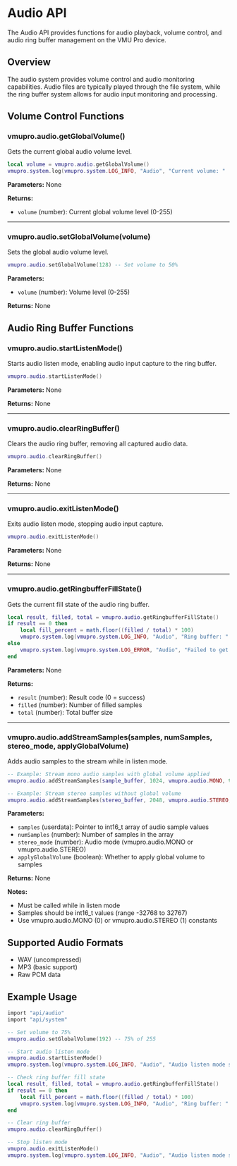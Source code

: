 # Audio API

The Audio API provides functions for audio playback, volume control, and audio ring buffer management on the VMU Pro device.

## Overview

The audio system provides volume control and audio monitoring capabilities. Audio files are typically played through the file system, while the ring buffer system allows for audio input monitoring and processing.

## Volume Control Functions

### vmupro.audio.getGlobalVolume()

Gets the current global audio volume level.

```lua
local volume = vmupro.audio.getGlobalVolume()
vmupro.system.log(vmupro.system.LOG_INFO, "Audio", "Current volume: " .. volume)
```

**Parameters:** None

**Returns:**
- `volume` (number): Current global volume level (0-255)

---

### vmupro.audio.setGlobalVolume(volume)

Sets the global audio volume level.

```lua
vmupro.audio.setGlobalVolume(128) -- Set volume to 50%
```

**Parameters:**
- `volume` (number): Volume level (0-255)

**Returns:** None

## Audio Ring Buffer Functions

### vmupro.audio.startListenMode()

Starts audio listen mode, enabling audio input capture to the ring buffer.

```lua
vmupro.audio.startListenMode()
```

**Parameters:** None

**Returns:** None

---

### vmupro.audio.clearRingBuffer()

Clears the audio ring buffer, removing all captured audio data.

```lua
vmupro.audio.clearRingBuffer()
```

**Parameters:** None

**Returns:** None

---

### vmupro.audio.exitListenMode()

Exits audio listen mode, stopping audio input capture.

```lua
vmupro.audio.exitListenMode()
```

**Parameters:** None

**Returns:** None

---

### vmupro.audio.getRingbufferFillState()

Gets the current fill state of the audio ring buffer.

```lua
local result, filled, total = vmupro.audio.getRingbufferFillState()
if result == 0 then
    local fill_percent = math.floor((filled / total) * 100)
    vmupro.system.log(vmupro.system.LOG_INFO, "Audio", "Ring buffer: " .. filled .. "/" .. total .. " (" .. fill_percent .. "%)")
else
    vmupro.system.log(vmupro.system.LOG_ERROR, "Audio", "Failed to get ring buffer state")
end
```

**Parameters:** None

**Returns:**
- `result` (number): Result code (0 = success)
- `filled` (number): Number of filled samples
- `total` (number): Total buffer size

---

### vmupro.audio.addStreamSamples(samples, numSamples, stereo_mode, applyGlobalVolume)

Adds audio samples to the stream while in listen mode.

```lua
-- Example: Stream mono audio samples with global volume applied
vmupro.audio.addStreamSamples(sample_buffer, 1024, vmupro.audio.MONO, true)

-- Example: Stream stereo samples without global volume
vmupro.audio.addStreamSamples(stereo_buffer, 2048, vmupro.audio.STEREO, false)
```

**Parameters:**
- `samples` (userdata): Pointer to int16_t array of audio sample values
- `numSamples` (number): Number of samples in the array
- `stereo_mode` (number): Audio mode (vmupro.audio.MONO or vmupro.audio.STEREO)
- `applyGlobalVolume` (boolean): Whether to apply global volume to samples

**Returns:** None

**Notes:**
- Must be called while in listen mode
- Samples should be int16_t values (range -32768 to 32767)
- Use vmupro.audio.MONO (0) or vmupro.audio.STEREO (1) constants

## Supported Audio Formats

- WAV (uncompressed)
- MP3 (basic support)
- Raw PCM data

## Example Usage

```lua
import "api/audio"
import "api/system"

-- Set volume to 75%
vmupro.audio.setGlobalVolume(192) -- 75% of 255

-- Start audio listen mode
vmupro.audio.startListenMode()
vmupro.system.log(vmupro.system.LOG_INFO, "Audio", "Audio listen mode started")

-- Check ring buffer fill state
local result, filled, total = vmupro.audio.getRingbufferFillState()
if result == 0 then
    local fill_percent = math.floor((filled / total) * 100)
    vmupro.system.log(vmupro.system.LOG_INFO, "Audio", "Ring buffer: " .. filled .. "/" .. total .. " (" .. fill_percent .. "%)")
end

-- Clear ring buffer
vmupro.audio.clearRingBuffer()

-- Stop listen mode
vmupro.audio.exitListenMode()
vmupro.system.log(vmupro.system.LOG_INFO, "Audio", "Audio listen mode stopped")
```